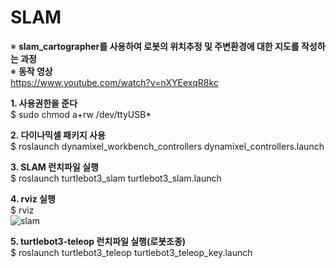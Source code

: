 # SLAM

※ **slam_cartographer를 사용하여 로봇의 위치추정 및 주변환경에 대한 지도를 작성하는 과정**  
※ **동작 영상**  
https://www.youtube.com/watch?v=nXYEexqR8kc  


**1. 사용권한을 준다**  
$ sudo chmod a+rw /dev/ttyUSB*  

**2. 다이나믹셀 패키지 사용**  
$ roslaunch dynamixel_workbench_controllers dynamixel_controllers.launch  

**3. SLAM 런치파일 실행**  
$ roslaunch turtlebot3_slam  turtlebot3_slam.launch  

**4. rviz 실행**  
$ rviz  
![slam](https://user-images.githubusercontent.com/94602281/201286428-d29e17c9-ff79-4040-9901-d9a127732b0a.png)


**5. turtlebot3-teleop 런치파일 실행(로봇조종)**  
$ roslaunch turtlebot3_teleop turtlebot3_teleop_key.launch  
